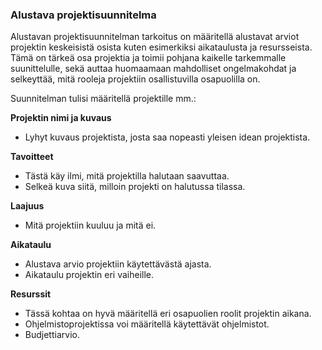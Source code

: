 ### Alustava projektisuunnitelma

Alustavan projektisuunnitelman tarkoitus on määritellä alustavat arviot projektin keskeisistä osista kuten esimerkiksi aikataulusta ja resursseista. Tämä on tärkeä osa projektia ja toimii pohjana kaikelle tarkemmalle suunittelulle, sekä auttaa huomaamaan mahdolliset ongelmakohdat ja selkeyttää, mitä rooleja projektiin osallistuvilla osapuolilla on.  

Suunnitelman tulisi määritellä projektille mm.:

**Projektin nimi ja kuvaus**
- Lyhyt kuvaus projektista, josta saa nopeasti yleisen idean projektista.

**Tavoitteet**
- Tästä käy ilmi, mitä projektilla halutaan saavuttaa.
- Selkeä kuva siitä, milloin projekti on halutussa tilassa.

**Laajuus**
- Mitä projektiin kuuluu ja mitä ei.

**Aikataulu**
- Alustava arvio projektiin käytettävästä ajasta.
- Aikataulu projektin eri vaiheille.

**Resurssit**
- Tässä kohtaa on hyvä määritellä eri osapuolien roolit projektin aikana.
- Ohjelmistoprojektissa voi määritellä käytettävät ohjelmistot.
- Budjettiarvio.